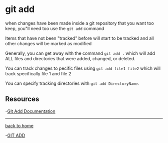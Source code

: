 # git add

when changes have been made inside a git repository that you want too keep, you"ll need too use the `git add` command

Items that have not been "tracked" before will start to be tracked and all other changes will be marked as modified 

Generally, you can get away with the command `git add .` which will add ALL files and directories that were added, changed, or deleted.

You can track changes to pecific files using `git add file1 file2` which will track specifically file 1 and file 2

You can specify tracking directories with `git add DirectoryName`.

## Resources
-[Git Add Documentation](https://git-scm.com/docs/git-add) 
 
 ---
 [back to home](../REadme.MD)

 -[GIT ADD](./commands/add.md)
 
